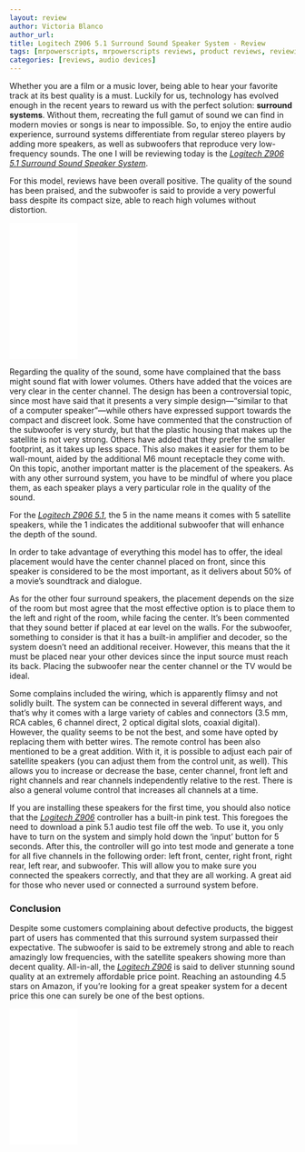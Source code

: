 ```yaml
---
layout: review
author: Victoria Blanco
author_url: 
title: Logitech Z906 5.1 Surround Sound Speaker System - Review
tags: [mrpowerscripts, mrpowerscripts reviews, product reviews, reviewing amazon products, amazon product]
categories: [reviews, audio devices]
---
```


Whether you are a film or a music lover, being able to hear your favorite track at its best quality is a must.
Luckily for us, technology has evolved enough in the recent years to reward us with the perfect solution: **surround systems**. Without them, recreating the full gamut of sound we can find in modern movies or songs is near to impossible. So, to enjoy the entire audio experience, surround systems differentiate from regular stereo players by adding more speakers, as well as subwoofers that reproduce very low-frequency sounds.
The one I will be reviewing today is the [*Logitech Z906 5.1 Surround Sound Speaker System*](https://www.amazon.com/Logitech-Surround-Sound-Speaker-System/dp/B004M18O60/ref=as_li_ss_tl?ie=UTF8&linkCode=ll1&tag=mrpowerscript-20&linkId=2b1ca98aba4f41506c2f034d357ecb85&language=en_US).

For this model, reviews have been overall positive. The quality of the sound has been praised, and the subwoofer is said to provide a very powerful bass despite its compact size, able to reach high volumes without distortion.

<iframe style="width:120px;height:240px;" marginwidth="0" marginheight="0" scrolling="no" frameborder="0" src="//ws-na.amazon-adsystem.com/widgets/q?ServiceVersion=20070822&OneJS=1&Operation=GetAdHtml&MarketPlace=US&source=ss&ref=as_ss_li_til&ad_type=product_link&tracking_id=mrpowerscript-20&language=en_US&marketplace=amazon&region=US&placement=B004M18O60&asins=B004M18O60&linkId=3426d13bb864685389b66b8464c03095&show_border=true&link_opens_in_new_window=true"></iframe>

Regarding the quality of the sound, some have complained that the bass might sound flat with lower volumes. Others have added that the voices are very clear in the center channel.
The design has been a controversial topic, since most have said that it presents a very simple design—“similar to that of a computer speaker”—while others have expressed support towards the compact and discreet look. Some have commented that the construction of the subwoofer is very sturdy, but that the plastic housing that makes up the satellite is not very strong. Others have added that they prefer the smaller footprint, as it takes up less space. This also makes it easier for them to be wall-mount, aided by the additional M6 mount receptacle they come with.
On this topic, another important matter is the placement of the speakers. As with any other surround system, you have to be mindful of where you place them, as each speaker plays a very particular role in the quality of the sound.

For the [*Logitech Z906 5.1*](https://www.amazon.com/Logitech-Surround-Sound-Speaker-System/dp/B004M18O60/ref=as_li_ss_tl?ie=UTF8&linkCode=ll1&tag=mrpowerscript-20&linkId=2b1ca98aba4f41506c2f034d357ecb85&language=en_US), the 5 in the name means it comes with 5 satellite speakers, while the 1 indicates the additional subwoofer that will enhance the depth of the sound.

In order to take advantage of everything this model has to offer, the ideal placement would have the center channel placed on front, since this speaker is considered to be the most important, as it delivers about 50% of a movie’s soundtrack and dialogue.

As for the other four surround speakers, the placement depends on the size of the room but most agree that the most effective option is to place them to the left and right of the room, while facing the center. It’s been commented that they sound better if placed at ear level on the walls. For the subwoofer, something to consider is that it has a built-in amplifier and decoder, so the system doesn’t need an additional receiver. However, this means that the it must be placed near your other devices since the input source must reach its back. Placing the subwoofer near the center channel or the TV would be ideal.

Some complains included the wiring, which is apparently flimsy and not solidly built. The system can be connected in several different ways, and that’s why it comes with a large variety of cables and connectors (3.5 mm, RCA cables, 6 channel direct, 2 optical digital slots, coaxial digital). However, the quality seems to be not the best, and some have opted by replacing them with better wires.
The remote control has been also mentioned to be a great addition. With it, it is possible to adjust each pair of satellite speakers (you can adjust them from the control unit, as well). This allows you to increase or decrease the base, center channel, front left and right channels and rear channels independently relative to the rest. There is also a general volume control that increases all channels at a time.

If you are installing these speakers for the first time, you should also notice that the [*Logitech Z906*](https://www.amazon.com/Logitech-Surround-Sound-Speaker-System/dp/B004M18O60/ref=as_li_ss_tl?ie=UTF8&linkCode=ll1&tag=mrpowerscript-20&linkId=2b1ca98aba4f41506c2f034d357ecb85&language=en_US) controller has a built-in pink test. This foregoes the need to download a pink 5.1 audio test file off the web. To use it, you only have to turn on the system and simply hold down the ‘input’ button for 5 seconds. After this, the controller will go into test mode and generate a tone for all five channels in the following order: left front, center, right front, right rear, left rear, and subwoofer. This will allow you to make sure you connected the speakers correctly, and that they are all working. A great aid for those who never used or connected a surround system before.

### Conclusion

Despite some customers complaining about defective products, the biggest part of users has commented that this surround system surpassed their expectative. The subwoofer is said to be extremely strong and able to reach amazingly low frequencies, with the satellite speakers showing more than decent quality.
All-in-all, the [*Logitech Z906*](https://www.amazon.com/Logitech-Surround-Sound-Speaker-System/dp/B004M18O60/ref=as_li_ss_tl?ie=UTF8&linkCode=ll1&tag=mrpowerscript-20&linkId=2b1ca98aba4f41506c2f034d357ecb85&language=en_US) is said to deliver stunning sound quality at an extremely affordable price point. Reaching an astounding 4.5 stars on Amazon, if you’re looking for a great speaker system for a decent price this one can surely be one of the best options.

<iframe style="width:120px;height:240px;" marginwidth="0" marginheight="0" scrolling="no" frameborder="0" src="//ws-na.amazon-adsystem.com/widgets/q?ServiceVersion=20070822&OneJS=1&Operation=GetAdHtml&MarketPlace=US&source=ss&ref=as_ss_li_til&ad_type=product_link&tracking_id=mrpowerscript-20&language=en_US&marketplace=amazon&region=US&placement=B004M18O60&asins=B004M18O60&linkId=3426d13bb864685389b66b8464c03095&show_border=true&link_opens_in_new_window=true"></iframe>